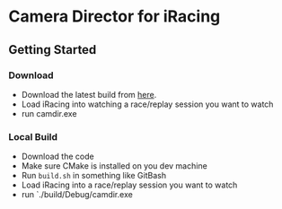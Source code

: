 # Camera Director for iRacing #

## Getting Started ##
### Download ###
 * Download the latest build from [here](https://drive.google.com/drive/folders/1TNDiMQwAWX3isMNr9zUv8-KJj9hbfN3q?usp=sharing).
 * Load iRacing into watching a race/replay session you want to watch
 * run camdir.exe
 
### Local Build ###
 * Download the code
 * Make sure CMake is installed on you dev machine
 * Run `build.sh` in something like GitBash
 * Load iRacing into a race/replay session you want to watch
 * run `./build/Debug/camdir.exe
